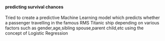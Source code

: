 #### predicting survival chances 
Tried to create a predictive Machine Learning model which predicts whether a passenger travelling in the famous RMS Titanic ship depending on various factors such as gender,age,sibling spouse,parent child,etc using the concept of Logistic Regression
